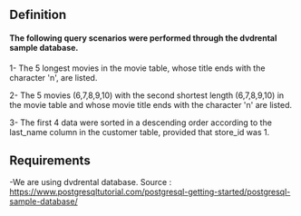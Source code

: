 
## Definition

#### The following query scenarios were performed through the dvdrental sample database.

1- The 5 longest movies in the movie table, whose title ends with the character 'n', are listed.

2- The 5 movies (6,7,8,9,10) with the second shortest length (6,7,8,9,10) in the movie table and whose movie title ends with the character 'n' are listed.

3- The first 4 data were sorted in a descending order according to the last_name column in the customer table, provided that store_id was 1.

## Requirements

-We are using dvdrental database. Source : https://www.postgresqltutorial.com/postgresql-getting-started/postgresql-sample-database/
